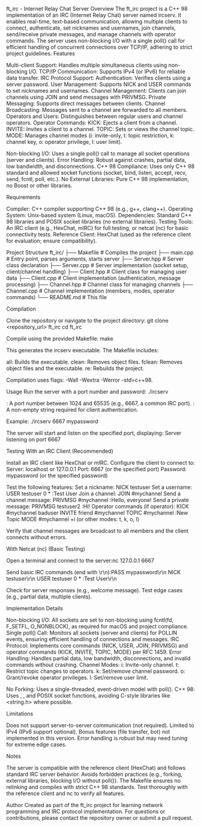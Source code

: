 ft_irc - Internet Relay Chat Server
Overview
The ft_irc project is a C++ 98 implementation of an IRC (Internet Relay Chat) server named ircserv. It enables real-time, text-based communication, allowing multiple clients to connect, authenticate, set nicknames and usernames, join channels, send/receive private messages, and manage channels with operator commands. The server uses non-blocking I/O with a single poll() call for efficient handling of concurrent connections over TCP/IP, adhering to strict project guidelines.
Features

Multi-client Support: Handles multiple simultaneous clients using non-blocking I/O.
TCP/IP Communication: Supports IPv4 (or IPv6) for reliable data transfer.
IRC Protocol Support:
Authentication: Verifies clients using a server password.
User Management: Supports NICK and USER commands to set nicknames and usernames.
Channel Management: Clients can join channels using JOIN and send messages with PRIVMSG.
Private Messaging: Supports direct messages between clients.
Channel Broadcasting: Messages sent to a channel are forwarded to all members.
Operators and Users: Distinguishes between regular users and channel operators.
Operator Commands:
KICK: Ejects a client from a channel.
INVITE: Invites a client to a channel.
TOPIC: Sets or views the channel topic.
MODE: Manages channel modes (i: invite-only, t: topic restriction, k: channel key, o: operator privilege, l: user limit).




Non-blocking I/O: Uses a single poll() call to manage all socket operations (server and clients).
Error Handling: Robust against crashes, partial data, low bandwidth, and disconnections.
C++ 98 Compliance: Uses only C++ 98 standard and allowed socket functions (socket, bind, listen, accept, recv, send, fcntl, poll, etc.).
No External Libraries: Pure C++ 98 implementation, no Boost or other libraries.

Requirements

Compiler: C++ compiler supporting C++ 98 (e.g., g++, clang++).
Operating System: Unix-based system (Linux, macOS).
Dependencies: Standard C++ 98 libraries and POSIX socket libraries (no external libraries).
Testing Tools: An IRC client (e.g., HexChat, mIRC) for full testing, or netcat (nc) for basic connectivity tests.
Reference Client: HexChat (used as the reference client for evaluation; ensure compatibility).

Project Structure
ft_irc/
├── Makefile          # Compiles the project
├── main.cpp          # Entry point, parses arguments, starts server
├── Server.hpp        # Server class declaration
├── Server.cpp        # Server implementation (socket setup, client/channel handling)
├── Client.hpp        # Client class for managing user data
├── Client.cpp        # Client implementation (authentication, message processing)
├── Channel.hpp       # Channel class for managing channels
├── Channel.cpp       # Channel implementation (members, modes, operator commands)
└── README.md         # This file

Compilation

Clone the repository or navigate to the project directory:
git clone <repository_url> ft_irc
cd ft_irc


Compile using the provided Makefile:
make

This generates the ircserv executable. The Makefile includes:

all: Builds the executable.
clean: Removes object files.
fclean: Removes object files and the executable.
re: Rebuilds the project.

Compilation uses flags: -Wall -Wextra -Werror -std=c++98.


Usage
Run the server with a port number and password:
./ircserv <port> <password>


<port>: A port number between 1024 and 65535 (e.g., 6667, a common IRC port).
<password>: A non-empty string required for client authentication.

Example:
./ircserv 6667 mypassword

The server will start and listen on the specified port, displaying:
Server listening on port 6667

Testing
With an IRC Client (Recommended)

Install an IRC client like HexChat or mIRC.
Configure the client to connect to:
Server: localhost or 127.0.0.1
Port: 6667 (or the specified port)
Password: mypassword (or the specified password)


Test the following features:
Set a nickname: NICK testuser
Set a username: USER testuser 0 * :Test User
Join a channel: JOIN #mychannel
Send a channel message: PRIVMSG #mychannel :Hello, everyone!
Send a private message: PRIVMSG testuser2 :Hi!
Operator commands (if operator):
KICK #mychannel baduser
INVITE friend #mychannel
TOPIC #mychannel :New Topic
MODE #mychannel +i (or other modes: t, k, o, l)




Verify that channel messages are broadcast to all members and the client connects without errors.

With Netcat (nc) (Basic Testing)

Open a terminal and connect to the server:nc 127.0.0.1 6667


Send basic IRC commands (end with \r\n):PASS mypassword\r\n
NICK testuser\r\n
USER testuser 0 * :Test User\r\n


Check for server responses (e.g., welcome message).
Test edge cases (e.g., partial data, multiple clients).

Implementation Details

Non-blocking I/O: All sockets are set to non-blocking using fcntl(fd, F_SETFL, O_NONBLOCK), as required for macOS and project compliance.
Single poll() Call: Monitors all sockets (server and clients) for POLLIN events, ensuring efficient handling of connections and messages.
IRC Protocol: Implements core commands (NICK, USER, JOIN, PRIVMSG) and operator commands (KICK, INVITE, TOPIC, MODE) per RFC 1459.
Error Handling: Handles partial data, low bandwidth, disconnections, and invalid commands without crashing.
Channel Modes:
i: Invite-only channel.
t: Restrict topic changes to operators.
k: Set/remove channel password.
o: Grant/revoke operator privileges.
l: Set/remove user limit.


No Forking: Uses a single-threaded, event-driven model with poll().
C++ 98: Uses <string>, <vector>, and POSIX socket functions, avoiding C-style libraries like <string.h> where possible.

Limitations

Does not support server-to-server communication (not required).
Limited to IPv4 (IPv6 support optional).
Bonus features (file transfer, bot) not implemented in this version.
Error handling is robust but may need tuning for extreme edge cases.

Notes

The server is compatible with the reference client (HexChat) and follows standard IRC server behavior.
Avoids forbidden practices (e.g., forking, external libraries, blocking I/O without poll()).
The Makefile ensures no relinking and compiles with strict C++ 98 standards.
Test thoroughly with the reference client and nc to verify all features.

Author
Created as part of the ft_irc project for learning network programming and IRC protocol implementation.
For questions or contributions, please contact the repository owner or submit a pull request.
